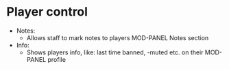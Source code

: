 # Player control
  - Notes:
    - Allows staff to mark notes to players MOD-PANEL Notes section
  - Info:
    - Shows players info, like: last time banned, -muted etc. on their MOD-PANEL profile
